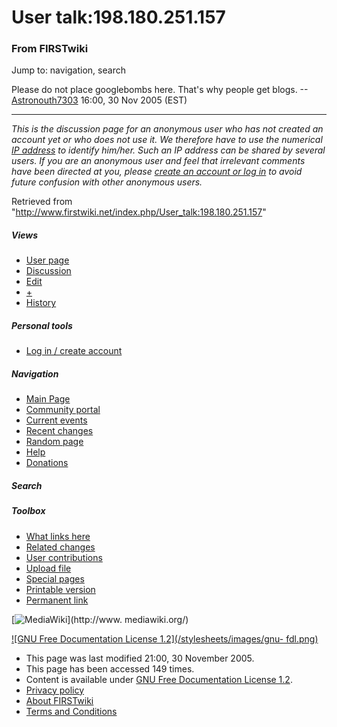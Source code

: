 # User talk:198.180.251.157

### From FIRSTwiki

Jump to: navigation, search

Please do not place googlebombs here. That's why people get blogs.
--[Astronouth7303](/index.php/User:Astronouth7303 "User:Astronouth7303" )
16:00, 30 Nov 2005 (EST)

* * *

_This is the discussion page for an anonymous user who has not created an
account yet or who does not use it. We therefore have to use the numerical [IP
address](http://www.wikipedia.org/wiki/IP_address "wikipedia:IP_address" ) to
identify him/her. Such an IP address can be shared by several users. If you
are an anonymous user and feel that irrelevant comments have been directed at
you, please [create an account or log in](/index.php/Special:Userlogin
"Special:Userlogin" ) to avoid future confusion with other anonymous users._

Retrieved from
"<http://www.firstwiki.net/index.php/User_talk:198.180.251.157>"

##### Views

  * [User page](/index.php?title=User:198.180.251.157&action=edit)
  * [Discussion](/index.php/User_talk:198.180.251.157)
  * [Edit](/index.php?title=User_talk:198.180.251.157&action=edit)
  * [+](/index.php?title=User_talk:198.180.251.157&action=edit&section=new)
  * [History](/index.php?title=User_talk:198.180.251.157&action=history)

##### Personal tools

  * [Log in / create account](/index.php?title=Special:Userlogin&returnto=User_talk:198.180.251.157)

[](/index.php/Main_Page "Main Page" )

##### Navigation

  * [Main Page](/index.php/Main_Page)
  * [Community portal](/index.php/FIRSTwiki:Community_portal)
  * [Current events](/index.php/Current_events)
  * [Recent changes](/index.php/Special:Recentchanges)
  * [Random page](/index.php/Special:Random)
  * [Help](/index.php/Help:Contents)
  * [Donations](/index.php/FIRSTwiki:Site_support)

##### Search



##### Toolbox

  * [What links here](/index.php/Special:Whatlinkshere/User_talk:198.180.251.157)
  * [Related changes](/index.php/Special:Recentchangeslinked/User_talk:198.180.251.157)
  * [User contributions](/index.php/Special:Contributions/198.180.251.157)
  * [Upload file](/index.php/Special:Upload)
  * [Special pages](/index.php/Special:Specialpages)
  * [Printable version](/index.php?title=User_talk:198.180.251.157&printable=yes)
  * [Permanent link](/index.php?title=User_talk:198.180.251.157&oldid=40815)

[![MediaWiki](/skins/common/images/poweredby_mediawiki_88x31.png)](http://www.
mediawiki.org/)

[![GNU Free Documentation License 1.2](/stylesheets/images/gnu-
fdl.png)](http://www.gnu.org/copyleft/fdl.html)

  * This page was last modified 21:00, 30 November 2005.
  * This page has been accessed 149 times.
  * Content is available under [GNU Free Documentation License 1.2](http://www.gnu.org/copyleft/fdl.html "http://www.gnu.org/copyleft/fdl.html" ).
  * [Privacy policy](/index.php/FIRSTwiki:Privacy_policy "FIRSTwiki:Privacy policy" )
  * [About FIRSTwiki](/index.php/FIRSTwiki:About "FIRSTwiki:About" )
  * [Terms and Conditions](/index.php/FIRSTwiki:Terms_and_conditions "FIRSTwiki:Terms and conditions" )

